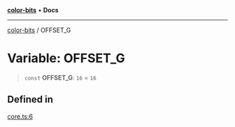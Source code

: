 [**color-bits**](../README.md) • **Docs**

***

[color-bits](../globals.md) / OFFSET\_G

# Variable: OFFSET\_G

> `const` **OFFSET\_G**: `16` = `16`

## Defined in

[core.ts:6](https://github.com/romgrk/color-bits/blob/70d99503f1d547f1c592a245f7764ed94817ccb5/src/core.ts#L6)
